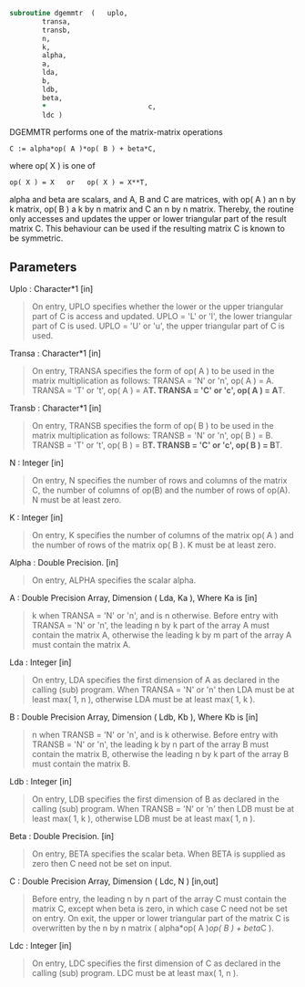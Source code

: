 ```fortran
subroutine dgemmtr	(	uplo,
		transa,
		transb,
		n,
		k,
		alpha,
		a,
		lda,
		b,
		ldb,
		beta,
		*                         c,
		ldc )
```

 DGEMMTR  performs one of the matrix-matrix operations

    C := alpha*op( A )*op( B ) + beta*C,

 where  op( X ) is one of

    op( X ) = X   or   op( X ) = X**T,

 alpha and beta are scalars, and A, B and C are matrices, with op( A )
 an n by k matrix,  op( B )  a  k by n matrix and  C an n by n matrix.
 Thereby, the routine only accesses and updates the upper or lower
 triangular part of the result matrix C. This behaviour can be used if
 the resulting matrix C is known to be symmetric.

## Parameters
Uplo : Character*1 [in]
> On entry, UPLO specifies whether the lower or the upper
> triangular part of C is access and updated.
> UPLO = 'L' or 'l', the lower triangular part of C is used.
> UPLO = 'U' or 'u', the upper triangular part of C is used.

Transa : Character*1 [in]
> On entry, TRANSA specifies the form of op( A ) to be used in
> the matrix multiplication as follows:
> TRANSA = 'N' or 'n',  op( A ) = A.
> TRANSA = 'T' or 't',  op( A ) = A**T.
> TRANSA = 'C' or 'c',  op( A ) = A**T.

Transb : Character*1 [in]
> On entry, TRANSB specifies the form of op( B ) to be used in
> the matrix multiplication as follows:
> TRANSB = 'N' or 'n',  op( B ) = B.
> TRANSB = 'T' or 't',  op( B ) = B**T.
> TRANSB = 'C' or 'c',  op( B ) = B**T.

N : Integer [in]
> On entry,  N specifies the number of rows and columns of
> the matrix C, the number of columns of op(B) and the number
> of rows of op(A).  N must be at least zero.

K : Integer [in]
> On entry,  K  specifies  the number of columns of the matrix
> op( A ) and the number of rows of the matrix op( B ). K must
> be at least  zero.

Alpha : Double Precision. [in]
> On entry, ALPHA specifies the scalar alpha.

A : Double Precision Array, Dimension ( Lda, Ka ), Where Ka is [in]
> k  when  TRANSA = 'N' or 'n',  and is  n  otherwise.
> Before entry with  TRANSA = 'N' or 'n',  the leading  n by k
> part of the array  A  must contain the matrix  A,  otherwise
> the leading  k by m  part of the array  A  must contain  the
> matrix A.

Lda : Integer [in]
> On entry, LDA specifies the first dimension of A as declared
> in the calling (sub) program. When  TRANSA = 'N' or 'n' then
> LDA must be at least  max( 1, n ), otherwise  LDA must be at
> least  max( 1, k ).

B : Double Precision Array, Dimension ( Ldb, Kb ), Where Kb is [in]
> n  when  TRANSB = 'N' or 'n',  and is  k  otherwise.
> Before entry with  TRANSB = 'N' or 'n',  the leading  k by n
> part of the array  B  must contain the matrix  B,  otherwise
> the leading  n by k  part of the array  B  must contain  the
> matrix B.

Ldb : Integer [in]
> On entry, LDB specifies the first dimension of B as declared
> in the calling (sub) program. When  TRANSB = 'N' or 'n' then
> LDB must be at least  max( 1, k ), otherwise  LDB must be at
> least  max( 1, n ).

Beta : Double Precision. [in]
> On entry,  BETA  specifies the scalar  beta.  When  BETA  is
> supplied as zero then C need not be set on input.

C : Double Precision Array, Dimension ( Ldc, N ) [in,out]
> Before entry, the leading  n by n  part of the array  C must
> contain the matrix  C,  except when  beta  is zero, in which
> case C need not be set on entry.
> On exit, the upper or lower triangular part of the matrix
> C  is overwritten by the n by n matrix
> ( alpha*op( A )*op( B ) + beta*C ).

Ldc : Integer [in]
> On entry, LDC specifies the first dimension of C as declared
> in  the  calling  (sub)  program.   LDC  must  be  at  least
> max( 1, n ).

